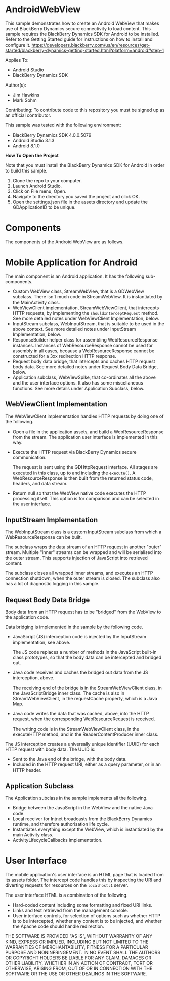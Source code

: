 AndroidWebView
==============

This sample demonstrates how to create an Android WebView that makes use of BlackBerry Dynamics secure connectivity to load content.  This sample requires the BlackBerry Dynamics SDK for Android to be installed.  Refer to the Getting Started guide for instructions on how to install
and configure it.  https://developers.blackberry.com/us/en/resources/get-started/blackberry-dynamics-getting-started.html?platform=android#step-1

Applies To:
- Android Studio
- BlackBerry Dynamics SDK

Author(s): 
- Jim Hawkins
- Mark Sohm

Contributing:
To contribute code to this repository you must be signed up as an official contributor.

This sample was tested with the following environment:

- BlackBerry Dynamics SDK 4.0.0.5079
- Android Studio 3.1.3
- Android 8.1.0


**How To Open the Project**

Note that you must install the BlackBerry Dynamics SDK for Android in order to build this sample.

1. Clone the repo to your computer.
2. Launch Android Studio.
3. Click on File menu, Open.
4. Navigate to the directory you saved the project and click OK.
5. Open the settings.json file in the assets directory and update the GDApplicationID to be unique.

Components
==========
The components of the Android WebView are as follows.

Mobile Application for Android
==============================
The main component is an Android application. It has the following sub-components.

-   Custom WebView class, StreamWebView, that is a GDWebView subclass. There
    isn't much code in StreamWebView. It is instantiated by the MainActivity
    class.
-   WebViewClient implementation, StreamWebViewClient, that intercepts HTTP
    requests, by implementing the `shouldInterceptRequest` method. See more
    detailed notes under WebViewClient Implementation, below.
-   InputStream subclass, WebInputStream, that is suitable to be used in the
    above context. See more detailed notes under InputStream Implementation,
    below.
-   ResponseBuilder helper class for assembling WebResourceResponse instances.
    Instances of WebResourceResponse cannot be used for assembly in all cases,
    because a WebResourceResponse cannot be constructed for a 3xx redirection
    HTTP response.
-   Request body data bridge, that intercepts and caches HTTP request body data.
    See more detailed notes under Request Body Data Bridge, below.
-   Application subclass, WebViewSpike, that co-ordinates all the above and the
    user interface options. It also has some miscellaneous functions. See more
    details under Application Subclass, below.

WebViewClient Implementation
----------------------------
The WebViewClient implementation handles HTTP requests by doing one of the following.

-   Open a file in the application assets, and build a WebResourceResponse from
    the stream. The application user interface is implemented in this way.

-   Execute the HTTP request via BlackBerry Dynamics secure communication.

    The request is sent using the GDHttpRequest interface. All stages are executed 
	in this class, up to and including the `execute()`. A WebResourceResponse is 
	then built from the returned status code, headers, and data stream.
    
-   Return null so that the WebView native code executes the HTTP processing
    itself. This option is for comparison and can be selected in the user
    interface.

InputStream Implementation
--------------------------
The WebInputStream class is a custom InputStream subclass from which a
WebResourceResponse can be built.

The subclass wraps the data stream of an HTTP request in another "outer" stream.
Multiple "inner" streams can be wrapped and will be serialised into the outer
stream. This supports injection of JavaScript into retrieved content.

The subclass closes all wrapped inner streams, and executes an HTTP connection
shutdown, when the outer stream is closed. The subclass also has a lot of
diagnostic logging in this sample.

Request Body Data Bridge
------------------------
Body data from an HTTP request has to be "bridged" from the WebView to the
application code.

Data bridging is implemented in the sample by the following code.

-   JavaScript (JS) interception code is injected by the InputStream
    implementation, see above.
    
    The JS code replaces a number of methods in the JavaScript built-in class
    prototypes, so that the body data can be intercepted and bridged out.    
    
-   Java code receives and caches the bridged out data from the JS interception,
    above.

    The receiving end of the bridge is in the StreamWebViewClient class, in the
    JavaScriptBridge inner class. The cache is also in StreamWebViewClient, in
    the requestCache property, which is a Java Map.

-   Java code writes the data that was cached, above, into the HTTP request,
    when the corresponding WebResourceRequest is received.
    
    The writing code is in the StreamWebViewClient class, in the executeHTTP
    method, and in the ReaderContentProducer inner class.

The JS interception creates a universally unique identifier (UUID) for each HTTP
request with body data. The UUID is:

-   Sent to the Java end of the bridge, with the body data.
-   Included in the HTTP request URI, either as a query parameter, or in an HTTP
    header.

Application Subclass
--------------------
The Application subclass in the sample implements all the following.

-   Bridge between the JavaScript in the WebView and the native Java code.
-   Local receiver for Intnet broadcasts from the BlackBerry Dynamics runtime,
    and therefore authorisation life cycle.
-   Instantiates everything except the WebView, which is instantiated by the
    main Activity class.
-   ActivityLifecycleCallbacks implementation.

User Interface
==============
The mobile application's user interface is an HTML page that is loaded from its
assets folder. The intercept code handles this by inspecting the URI and
diverting requests for resources on the `localhost:1` server.

The user interface HTML is a combination of the following.

-   Hard-coded content including some formatting and fixed URI links.
-   Links and text retrieved from the management console.
-   User interface controls, for selection of options such as whether
    HTTP is to be intercepted, whether any content is to be injected, and
    whether the Apache code should handle redirection.



THE SOFTWARE IS PROVIDED "AS IS", WITHOUT WARRANTY OF ANY KIND, EXPRESS OR IMPLIED, INCLUDING BUT NOT LIMITED TO THE WARRANTIES OF MERCHANTABILITY, FITNESS FOR A PARTICULAR PURPOSE AND NONINFRINGEMENT. IN NO EVENT SHALL THE AUTHORS OR COPYRIGHT HOLDERS BE LIABLE FOR ANY CLAIM, DAMAGES OR OTHER LIABILITY, WHETHER IN AN ACTION OF CONTRACT, TORT OR OTHERWISE, ARISING FROM, OUT OF OR IN CONNECTION WITH THE SOFTWARE OR THE USE OR OTHER DEALINGS IN THE SOFTWARE.
